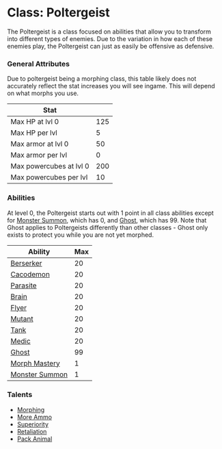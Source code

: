 Class: Poltergeist
======

The Poltergeist is a class focused on abilities that allow you to transform
into different types of enemies. Due to the variation in how each of these
enemies play, the Poltergeist can just as easily be offensive as defensive.

### General Attributes

Due to poltergeist being a morphing class, this table
likely does not accurately reflect the stat increases
you will see ingame. This will depend on what morphs
you use.

| Stat                          |       |
| -------------                 | ---   |
| Max HP at lvl 0               | 125   |
| Max HP per lvl                | 5     |
| Max armor at lvl 0            | 50    |
| Max armor per lvl             | 0     |
| Max powercubes at lvl 0       | 200   |
| Max powercubes per lvl        | 10    |

### Abilities

At level 0, the Poltergeist starts out with 1 point in all class abilities
except for [Monster Summon](../abilities/monster_summon.md),
which has 0, and [Ghost](../abilities/ghost.md), which has 99.
Note that Ghost applies to Poltergeists differently than other
classes - Ghost only exists to protect you while you are
not yet morphed.

|                   Ability                         | Max |
| -------------------------------------------       | --- |
| [Berserker](../abilities/berserker.md)            | 20  |
| [Cacodemon](../abilities/cacodemon.md)            | 20  |
| [Parasite](../abilities/parasite.md)              | 20  |
| [Brain](../abilities/brain.md)                    | 20  |
| [Flyer](../abilities/flyer.md)                    | 20  |
| [Mutant](../abilities/mutant.md)                  | 20  |
| [Tank](../abilities/tank.md)                      | 20  |
| [Medic](../abilities/medic.md)                    | 20  |
| [Ghost](../abilities/ghost.md)                    | 99  |
| [Morph Mastery](../abilities/morph_mastery.md)    | 1   |
| [Monster Summon](../abilities/monster_summon.md)  | 1   |

### Talents
* [Morphing](../talents/morphing.md)
* [More Ammo](../talents/more_ammo.md)
* [Superiority](../talents/superiority.md)
* [Retaliation](../talents/retaliation.md)
* [Pack Animal](../talents/pack_animal.md)